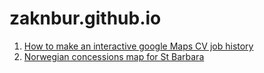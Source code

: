 zaknbur.github.io
=================

1. [How to make an interactive google Maps CV job history](/cv-jobs/README.md)
2. [Norwegian concessions map for St Barbara](norway/README.md)
